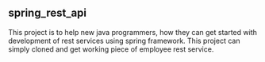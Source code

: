 ## spring_rest_api
 This project is to help new java programmers, how they can get started with development of rest services using spring framework.
 This project can simply cloned and get working piece of employee rest service. 

